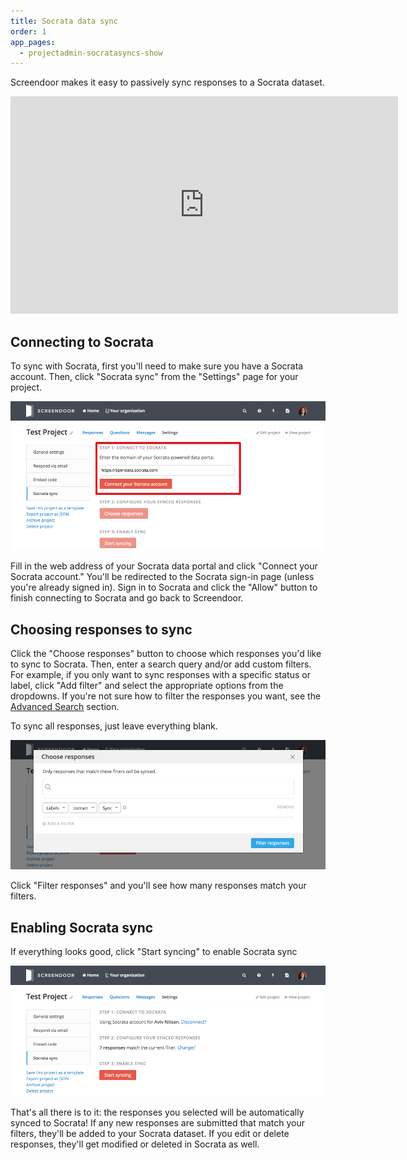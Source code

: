 ```yaml
---
title: Socrata data sync
order: 1
app_pages:
  - projectadmin-socratasyncs-show
---
```


Screendoor makes it easy to passively sync responses to a Socrata dataset.

<div class='embedded_video_wrapper'>
  <iframe src="https://player.vimeo.com/video/125202890" width="620" height="348" frameborder="0" webkitallowfullscreen mozallowfullscreen allowfullscreen></iframe>
</div>

## Connecting to Socrata

To sync with Socrata, first you'll need to make sure you have a Socrata account. Then, click "Socrata sync" from the "Settings" page for your project.

![connect to socrata](../images/socrata_connect.png)

Fill in the web address of your Socrata data portal and click "Connect your Socrata account." You'll be redirected to the Socrata sign-in page (unless you're already signed in). Sign in to Socrata and click the "Allow" button to finish connecting to Socrata and go back to Screendoor.

## Choosing responses to sync

Click the "Choose responses" button to choose which responses you'd like to sync to Socrata. Then, enter a search query and/or add custom filters. For example, if you only want to sync responses with a specific status or label, click "Add filter" and select the appropriate options from the dropdowns. If you're not sure how to filter the responses you want, see the [Advanced Search](/articles/screendoor/responses/sorting_and_filtering_responses.html#advanced-search) section.

To sync all responses, just leave everything blank.

![choose responses](../images/socrata_choose_responses.png)

Click "Filter responses" and you'll see how many responses match your filters.

## Enabling Socrata sync

If everything looks good, click "Start syncing" to enable Socrata sync

![enable sync](../images/socrata_enable_sync.png)

That's all there is to it: the responses you selected will be automatically synced to Socrata! If any new responses are submitted that match your filters, they'll be added to your Socrata dataset. If you edit or delete responses, they'll get modified or deleted in Socrata as well.
